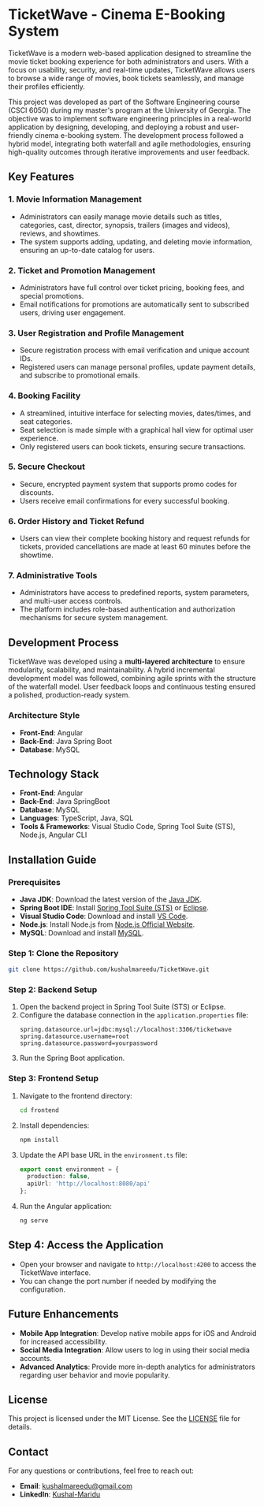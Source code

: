 # TicketWave - Cinema E-Booking System

TicketWave is a modern web-based application designed to streamline the movie ticket booking experience for both administrators and users. With a focus on usability, security, and real-time updates, TicketWave allows users to browse a wide range of movies, book tickets seamlessly, and manage their profiles efficiently.

This project was developed as part of the Software Engineering course (CSCI 6050) during my master's program at the University of Georgia. The objective was to implement software engineering principles in a real-world application by designing, developing, and deploying a robust and user-friendly cinema e-booking system. The development process followed a hybrid model, integrating both waterfall and agile methodologies, ensuring high-quality outcomes through iterative improvements and user feedback.

## Key Features

### 1. **Movie Information Management**
- Administrators can easily manage movie details such as titles, categories, cast, director, synopsis, trailers (images and videos), reviews, and showtimes.
- The system supports adding, updating, and deleting movie information, ensuring an up-to-date catalog for users.

### 2. **Ticket and Promotion Management**
- Administrators have full control over ticket pricing, booking fees, and special promotions.
- Email notifications for promotions are automatically sent to subscribed users, driving user engagement.

### 3. **User Registration and Profile Management**
- Secure registration process with email verification and unique account IDs.
- Registered users can manage personal profiles, update payment details, and subscribe to promotional emails.

### 4. **Booking Facility**
- A streamlined, intuitive interface for selecting movies, dates/times, and seat categories.
- Seat selection is made simple with a graphical hall view for optimal user experience.
- Only registered users can book tickets, ensuring secure transactions.

### 5. **Secure Checkout**
- Secure, encrypted payment system that supports promo codes for discounts.
- Users receive email confirmations for every successful booking.

### 6. **Order History and Ticket Refund**
- Users can view their complete booking history and request refunds for tickets, provided cancellations are made at least 60 minutes before the showtime.

### 7. **Administrative Tools**
- Administrators have access to predefined reports, system parameters, and multi-user access controls.
- The platform includes role-based authentication and authorization mechanisms for secure system management.

## Development Process
TicketWave was developed using a **multi-layered architecture** to ensure modularity, scalability, and maintainability. A hybrid incremental development model was followed, combining agile sprints with the structure of the waterfall model. User feedback loops and continuous testing ensured a polished, production-ready system.

### Architecture Style
- **Front-End**: Angular
- **Back-End**: Java Spring Boot
- **Database**: MySQL

## Technology Stack
- **Front-End**: Angular
- **Back-End**: Java SpringBoot
- **Database**: MySQL
- **Languages**: TypeScript, Java, SQL
- **Tools & Frameworks**: Visual Studio Code, Spring Tool Suite (STS), Node.js, Angular CLI

## Installation Guide

### Prerequisites
- **Java JDK**: Download the latest version of the [Java JDK](https://www.oracle.com/java/technologies/javase-jdk11-downloads.html).
- **Spring Boot IDE**: Install [Spring Tool Suite (STS)](https://spring.io/tools) or [Eclipse](https://www.eclipse.org/).
- **Visual Studio Code**: Download and install [VS Code](https://code.visualstudio.com/).
- **Node.js**: Install Node.js from [Node.js Official Website](https://nodejs.org/).
- **MySQL**: Download and install [MySQL](https://dev.mysql.com/downloads/installer/).

### Step 1: Clone the Repository
```bash
git clone https://github.com/kushalmareedu/TicketWave.git
```

### Step 2: Backend Setup
1. Open the backend project in Spring Tool Suite (STS) or Eclipse.
2. Configure the database connection in the `application.properties` file:
    ```properties
    spring.datasource.url=jdbc:mysql://localhost:3306/ticketwave
    spring.datasource.username=root
    spring.datasource.password=yourpassword
    ```
3. Run the Spring Boot application.

### Step 3: Frontend Setup
1. Navigate to the frontend directory:
    ```bash
    cd frontend
    ```
2. Install dependencies:
    ```bash
    npm install
    ```
3. Update the API base URL in the `environment.ts` file:
    ```typescript
    export const environment = {
      production: false,
      apiUrl: 'http://localhost:8080/api'
    };
    ```
4. Run the Angular application:
    ```bash
    ng serve
    ```

## Step 4: Access the Application
- Open your browser and navigate to `http://localhost:4200` to access the TicketWave interface.
- You can change the port number if needed by modifying the configuration.

## Future Enhancements
- **Mobile App Integration**: Develop native mobile apps for iOS and Android for increased accessibility.
- **Social Media Integration**: Allow users to log in using their social media accounts.
- **Advanced Analytics**: Provide more in-depth analytics for administrators regarding user behavior and movie popularity.

## License
This project is licensed under the MIT License. See the [LICENSE](LICENSE) file for details.

## Contact
For any questions or contributions, feel free to reach out:

- **Email**: kushalmareedu@gmail.com
- **LinkedIn**: [Kushal-Maridu](https://www.linkedin.com/in/kushal-kumar-raja-maridu-4a760317b/)
